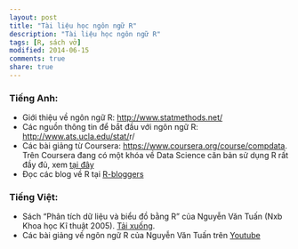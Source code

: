 ```yaml
---
layout: post
title: "Tài liệu học ngôn ngữ R"
description: "Tài liệu học ngôn ngữ R"
tags: [R, sách vở]
modified: 2014-06-15
comments: true
share: true
---
```



### Tiếng Anh:

* Giới thiệu về ngôn ngữ R: <a href="http://www.statmethods.net/" rel="nofollow" target="_blank">http://www.statmethods.net/</a>
* Các nguồn thông tin để bắt đầu với ngôn ngữ R: <a href="http://www.ats.ucla.edu/stat/r/" rel="nofollow" target="_blank">http://www.ats.ucla.edu/stat/<wbr></wbr>r/</a>
* Các bài giảng từ Coursera: <a href="https://www.coursera.org/course/compdata" rel="nofollow" target="_blank">https://www.coursera.org/course/compdata</a>. Trên Coursera đang có một khóa về Data Science căn bản sử dụng R rất đầy đủ, xem <a href="https://www.coursera.org/specialization/jhudatascience/1" rel="nofollow" target="_blank">tại đây</a>
* Đọc các blog về R tại <a href="http://www.r-bloggers.com/" rel="nofollow" target="_blank">R-bloggers</a>


### Tiếng Việt:

* Sách “Phân tích dữ liệu và biểu đồ bằng R” của Nguyễn Văn Tuấn (Nxb Khoa học Kĩ thuật 2005). [Tải xuống](https://docsend.com/view/ktsgnuj).
* Các bài giảng về ngôn ngữ R của Nguyễn Văn Tuấn trên <a href="https://www.youtube.com/playlist?list=PLbRKZL7ww3qigINHAitlUFxzp72a0nfdl" rel="nofollow" target="_blank">Youtube</a>

